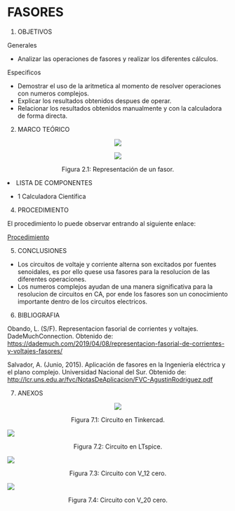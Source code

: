 # FASORES

1. OBJETIVOS

Generales

* Analizar las operaciones de fasores y realizar los diferentes cálculos. 

Especificos

* Demostrar el uso de la aritmetica al momento de resolver operaciones con numeros complejos. 
* Explicar los resultados obtenidos despues de operar.
* Relacionar los resultados obtenidos manualmente y con la calculadora de forma directa.

2. MARCO TEÓRICO 

<p align="center">
  <img src="https://github.com/Dillanj2/Informe4/blob/main/Im%C3%A1genes/Marco_Teorico.jpg">
</p>

<p align="center">
  <img src="https://github.com/Dillanj2/Informe4/blob/main/Im%C3%A1genes/Fasores.jpg">
</p>
<p align="center">
  Figura 2.1: Representación de un fasor.
</p

3. LISTA DE COMPONENTES

* 1 Calculadora Científica 

4. PROCEDIMIENTO

El procedimiento lo puede observar entrando al siguiente enlace:

<p><a href="https://github.com/Dillanj2/Informe3/blob/main/C%C3%B3digo%20fuente/Procedimiento_de_Laboratorio_3.pdf">Procedimiento</a>

5. CONCLUSIONES

* Los circuitos de voltaje y corriente alterna son excitados por fuentes senoidales, es por ello quese usa fasores para la resolucion de las diferentes operaciones. 
* Los numeros complejos ayudan de una manera significativa para la resolucion de circuitos en CA, por ende los fasores son un conocimiento importante dentro de los circuitos electricos.

6. BIBLIOGRAFIA

Obando, L. (S/F). Representacion fasorial de corrientes y voltajes. DadeMuchConnection. Obtenido de: https://dademuch.com/2019/04/08/representacion-fasorial-de-corrientes-y-voltajes-fasores/

Salvador, A. (Junio, 2015). Aplicación de fasores en la Ingeniería eléctrica y el plano complejo. Universidad Nacional del Sur. Obtenido de: http://lcr.uns.edu.ar/fvc/NotasDeAplicacion/FVC-AgustinRodriguez.pdf

7. ANEXOS

<p align="center">
  <img src="https://github.com/Dillanj2/Informe3/blob/main/Im%C3%A1genes/Circuito%20en%20TINKERCAD.jpeg">
</p>
<p align="center">
  Figura 7.1: Circuito en Tinkercad.
</p

<p align="center">
  <img src="https://github.com/Dillanj2/Informe3/blob/main/Im%C3%A1genes/Circuito%20en%20LTspice.jpeg">
</p>
<p align="center">
  Figura 7.2: Circuito en LTspice.
</p

<p align="center">
  <img src="https://github.com/Dillanj2/Informe3/blob/main/Im%C3%A1genes/Circuito%20con%20V_1%20cero.jpeg">
</p>
<p align="center">
  Figura 7.3: Circuito con V_12 cero.
</p
  
<p align="center">
  <img src="https://github.com/Dillanj2/Informe3/blob/main/Im%C3%A1genes/Circuito%20con%20V_2%20cero.jpeg">
</p>
<p align="center">
  Figura 7.4: Circuito con V_20 cero.
</p


